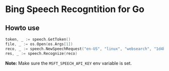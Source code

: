 # Bing Speech Recogntition for Go


## Howto use



```go
token, _ := speech.GetToken()
file, _ := os.Open(os.Args[1])
reco, _ := speech.NewSpeechRequest("en-US", "linux", "websearch", "1d4b6030-9099-11e0-91e4-0800200c9a66", token, file)
res, _ := speech.Recognize(reco)
```

**Note:** Make sure the `MSFT_SPEECH_API_KEY` env variable is set.